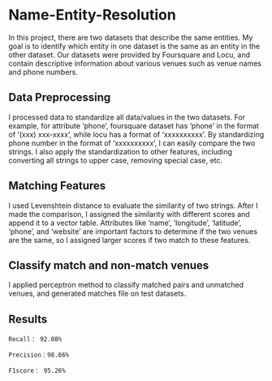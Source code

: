 # Name-Entity-Resolution

In this project, there are two datasets that describe the same entities. My goal is to identify which entity in one dataset is the same as an entity in the other dataset. Our datasets were provided by Foursquare and Locu, and contain descriptive information about various venues such as venue names and phone numbers.



## Data Preprocessing

I processed data to standardize all data/values in the two datasets. For example, for attribute ‘phone’, foursquare dataset has ‘phone’ in the format of ‘(xxx) xxx-xxxx’, while locu has a format of ‘xxxxxxxxxx’. By standardizing phone number in the format of ‘xxxxxxxxxx’, I can easily compare the two strings. I also apply the standardization to other features, including converting all strings to upper case, removing special case, etc. 

## Matching Features

I used Levenshtein distance to evaluate the similarity of two strings. After I made the comparison, I assigned the similarity with different scores and append it to a vector table. Attributes like ‘name’, ‘longitude’, ‘latitude’, ‘phone’, and ‘website’ are important factors to determine if the two venues are the same, so I assigned larger scores if two match to these features.

## Classify match and non-match venues

I applied perceptron method to classify matched pairs and unmatched venues, and generated matches file on test datasets. 


## Results
```
Recall： 92.08%
```

```
Precision：98.66%
```

```
F1score： 95.26%
```

